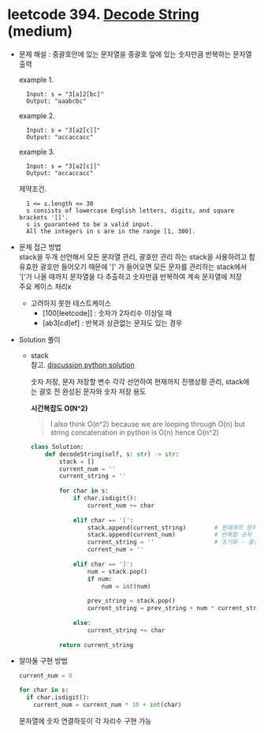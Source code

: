 # leetcode 394. [Decode String](https://leetcode.com/problems/decode-string/) (medium)

* 문제 해설 : 중괄호안에 있는 문자열을 중괄호 앞에 있는 숫자만큼 반복하는 문자열 출력  
 
  example 1. 
  ```text
    Input: s = "3[a]2[bc]"
    Output: "aaabcbc"
    ```
  
  example 2.
  ```text
    Input: s = "3[a2[c]]"
    Output: "accaccacc"
    ```
  
  example 3.
  ```text
    Input: s = "3[a2[c]]"
    Output: "accaccacc"
    ```
  
  제약조건.
  ```text
    1 <= s.length <= 30
    s consists of lowercase English letters, digits, and square brackets '[]'.
    s is guaranteed to be a valid input.
    All the integers in s are in the range [1, 300].
    ```
* 문제 접근 방법  
  stack을 두개 선언해서 모든 문자열 관리, 괄호만 관리 하는 stack을 사용하려고 함  
  유효한 괄호만 들어오기 때문에 ']' 가 들어오면 모든 문자를 관리하는 stack에서 '['가 나올 때까지 문자열을 다 추출하고 숫자만큼 반복하여 계속 문자열에 저장  
  주요 케이스 처리x
  
  * 고려하지 못한 테스트케이스 
    - [100[leetcode]] : 숫자가 2자리수 이상일 때
    - [ab3[cd]ef] : 반복과 상관없는 문자도 있는 경우

* Solution 풀이
  - stack  
    참고. [discussion python solution](https://leetcode.com/problems/decode-string/discuss/87662/Python-solution-using-stack)
    
    숫자 저장, 문자 저장할 변수 각각 선언하여 현재까지 진행상황 관리, stack에는 괄호 전 완성된 문자와 숫자 저장 용도
    
    **시간복잡도 O(N^2)** 
    > I also think O(n^2) because we are looping through O(n) but string concatenation in python is O(n) hence O(n^2)
    
    ```python
    class Solution:
        def decodeString(self, s: str) -> str:
            stack = []
            current_num = ''
            current_string = ''
            
            for char in s:
                if char.isdigit():
                    current_num += char
                
                elif char == '[':
                    stack.append(current_string)        # 현재까지 문자열 저장
                    stack.append(current_num)           # 반복할 숫자 저장 
                    current_string = ''                 # 초기화 - 괄호열리는 순간 다시 시작
                    current_num = ''
                    
                elif char == ']':
                    num = stack.pop()
                    if num:
                        num = int(num)
                    
                    prev_string = stack.pop()
                    current_string = prev_string + num * current_string     # 이전 구현된 문자열과 합해서 다시 저장
                
                else:
                    current_string += char
                
            return current_string
    ```
    
* 알아둘 구현 방법
  ```python
  current_num = 0
  
  for char in s:
    if char.isdigit():
      current_num = current_num * 10 + int(char)
    ```
  
  문자열에 숫자 연결하듯이 각 자리수 구현 가능